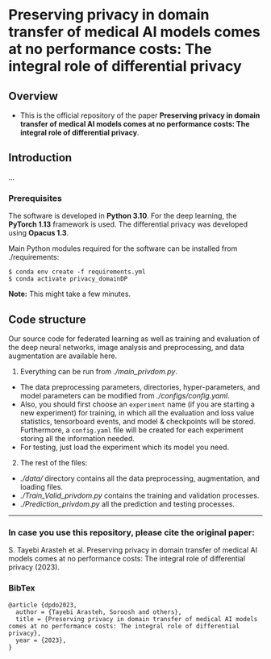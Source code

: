 # Preserving privacy in domain transfer of medical AI models comes at no performance costs: The integral role of differential privacy



Overview
------

* This is the official repository of the paper **Preserving privacy in domain transfer of medical AI models comes at no performance costs: The integral role of differential privacy**.


Introduction
------
...

### Prerequisites

The software is developed in **Python 3.10**. For the deep learning, the **PyTorch 1.13** framework is used. The differential privacy was developed using **Opacus 1.3**.



Main Python modules required for the software can be installed from ./requirements:

```
$ conda env create -f requirements.yml
$ conda activate privacy_domainDP
```

**Note:** This might take a few minutes.


Code structure
---

Our source code for federated learning as well as training and evaluation of the deep neural networks, image analysis and preprocessing, and data augmentation are available here.

1. Everything can be run from *./main_privdom.py*. 
* The data preprocessing parameters, directories, hyper-parameters, and model parameters can be modified from *./configs/config.yaml*.
* Also, you should first choose an `experiment` name (if you are starting a new experiment) for training, in which all the evaluation and loss value statistics, tensorboard events, and model & checkpoints will be stored. Furthermore, a `config.yaml` file will be created for each experiment storing all the information needed.
* For testing, just load the experiment which its model you need.

2. The rest of the files:
* *./data/* directory contains all the data preprocessing, augmentation, and loading files.
* *./Train_Valid_privdom.py* contains the training and validation processes.
* *./Prediction_privdom.py* all the prediction and testing processes.

------
### In case you use this repository, please cite the original paper:

S. Tayebi Arasteh et al. Preserving privacy in domain transfer of medical AI models comes at no performance costs: The integral role of differential privacy (2023).

### BibTex

    @article {dpdo2023,
      author = {Tayebi Arasteh, Soroosh and others},
      title = {Preserving privacy in domain transfer of medical AI models comes at no performance costs: The integral role of differential privacy},
      year = {2023},
    }
